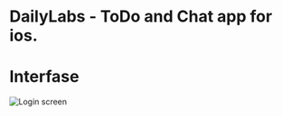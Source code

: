 # DailyLabs - ToDo and Chat app for ios.
# Interfase
![Login screen](https://github.com/mrkulik/DailyLabs/raw/master/Screenshots/Login.jpeg)
